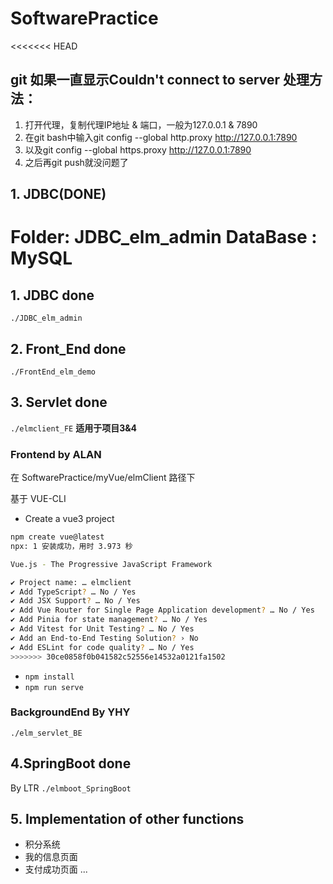 # SoftwarePractice

<<<<<<< HEAD
## git 如果一直显示Couldn't connect to server 处理方法：
1. 打开代理，复制代理IP地址 & 端口，一般为127.0.0.1 & 7890
2. 在git bash中输入git config --global http.proxy http://127.0.0.1:7890
3. 以及git config --global https.proxy http://127.0.0.1:7890
4. 之后再git push就没问题了



## 1. JDBC(DONE)
Folder: JDBC_elm_admin
DataBase : MySQL
=======
## 1. JDBC done
`./JDBC_elm_admin`
## 2. Front_End done
`./FrontEnd_elm_demo`
## 3. Servlet done
`./elmclient_FE`
**适用于项目3&4**
### Frontend by ALAN
在 SoftwarePractice/myVue/elmClient 路径下

基于 VUE-CLI
- Create a vue3 project
```bash
npm create vue@latest
npx: 1 安装成功，用时 3.973 秒

Vue.js - The Progressive JavaScript Framework

✔ Project name: … elmclient
✔ Add TypeScript? … No / Yes
✔ Add JSX Support? … No / Yes
✔ Add Vue Router for Single Page Application development? … No / Yes
✔ Add Pinia for state management? … No / Yes
✔ Add Vitest for Unit Testing? … No / Yes
✔ Add an End-to-End Testing Solution? › No
✔ Add ESLint for code quality? … No / Yes
>>>>>>> 30ce0858f0b041582c52556e14532a0121fa1502
```

- `npm install`
- `npm run serve`

###  BackgroundEnd By YHY
`./elm_servlet_BE`

## 4.SpringBoot done
By LTR
`./elmboot_SpringBoot`

## 5. Implementation of other functions
- 积分系统
- 我的信息页面
- 支付成功页面
  ...


